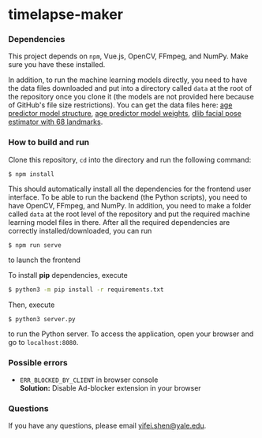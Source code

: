 # timelapse-maker

### Dependencies

This project depends on `npm`, Vue.js, OpenCV, FFmpeg, and NumPy. Make sure you have these installed.

In addition, to run the machine learning models directly, you need to have the data files downloaded and put into a directory called `data` at the root of the repository once you clone it (the models are not provided here because of GitHub's file size restrictions). You can get the data files here: [age predictor model structure](https://data.vision.ee.ethz.ch/cvl/rrothe/imdb-wiki/static/age.prototxt), [age predictor model weights](https://data.vision.ee.ethz.ch/cvl/rrothe/imdb-wiki/static/dex_chalearn_iccv2015.caffemodel), [dlib facial pose estimator with 68 landmarks](http://dlib.net/files/shape_predictor_68_face_landmarks.dat.bz2).

### How to build and run

Clone this repository, `cd` into the directory and run the following command:
```
$ npm install
```
This should automatically install all the dependencies for the frontend user interface. To be able to run the backend (the Python scripts), you need to have OpenCV, FFmpeg, and NumPy. In addition, you need to make a folder called `data` at the root level of the repository and put the required machine learning model files in there. After all the required dependencies are correctly installed/downloaded, you can run
```
$ npm run serve
```
to launch the frontend

To install **pip** dependencies, execute
```bash
$ python3 -m pip install -r requirements.txt
```

Then, execute
```
$ python3 server.py
```
to run the Python server. To access the application, open your browser and go to `localhost:8080`.

### Possible errors
* `ERR_BLOCKED_BY_CLIENT` in browser console  
    **Solution:** Disable Ad-blocker extension in your browser

### Questions

If you have any questions, please email yifei.shen@yale.edu.
